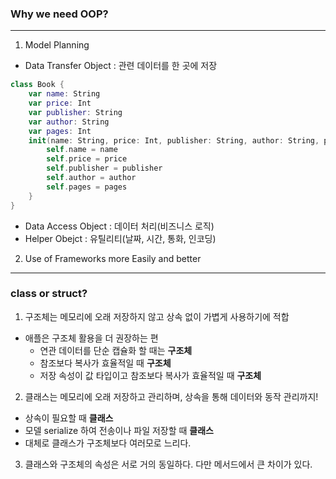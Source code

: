 ### Why we need OOP?
---
1. Model Planning
- Data Transfer Object : 관련 데이터를 한 곳에 저장
```swift
class Book {
    var name: String
    var price: Int
    var publisher: String
    var author: String
    var pages: Int
    init(name: String, price: Int, publisher: String, author: String, pages: Int) {
        self.name = name
        self.price = price
        self.publisher = publisher
        self.author = author
        self.pages = pages
    }
}
```
- Data Access Object : 데이터 처리(비즈니스 로직)
- Helper Obejct : 유틸리티(날짜, 시간, 통화, 인코딩)

2. Use of Frameworks more Easily and better

---
### class or struct?
1. 구조체는 메모리에 오래 저장하지 않고 상속 없이 가볍게 사용하기에 적합
- 애플은 구조체 활용을 더 권장하는 편
    + 연관 데이터를 단순 캡슐화 할 때는 **구조체**
    + 참조보다 복사가 효율적일 때 **구조체**
    + 저장 속성이 값 타입이고 참조보다 복사가 효율적일 때 **구조체**

2. 클래스는 메모리에 오래 저장하고 관리하며, 상속을 통해 데이터와 동작 관리까지!
- 상속이 필요할 때 **클래스**
- 모델 serialize 하여 전송이나 파일 저장할 때 **클래스**
- 대체로 클래스가 구조체보다 여러모로 느리다.

3. 클래스와 구조체의 속성은 서로 거의 동일하다. 다만 메서드에서 큰 차이가 있다.
